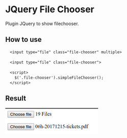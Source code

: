 # JQuery File Chooser
Plugin JQuery to show filechooser.

## How to use
```
  <input type="file" class="file-chooser" multiple>
  
  <input type="file" class="file-chooser">
  
  <script>
    $('.file-chooser').simpleFileChooser();
  </script>
```
## Result
![alt text](https://github.com/burongtz/jquery-filechooser/blob/master/result.png)
